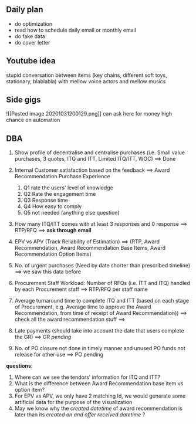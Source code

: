## Daily plan
- do optimization 
- read how to schedule daily email or monthly email 
- do fake data
- do cover letter 




## Youtube idea
stupid conversation between items (key chains, different soft toys, stationary, blablabla)
with mellow voice actors
and mellow musics


## Side gigs
![[Pasted image 20201031200129.png]]
can ask here for  money 
high chance on automation


## DBA
1. Show profile of decentralise and centralise purchases (i.e. Small value purchases, 3 quotes, ITQ and ITT, Limited ITQ/ITT, WOC) ==> Done
2.	Internal Customer satisfaction based on the feedback ==> Award Recommendation Purchase Experience
	1.	  Q1 rate the users' level of knowledge
	2.	 Q2 Rate the engagement time
	3.	 Q3 Response time
	4.	 Q4 How easy to comply
	5.	 Q5 not needed (anything else question)
3.	How many ITQ/ITT comes with at least 3 responses and 0 response ==> RTP/RFQ ==> **ask through email**
4.	EPV vs APV (Track Reliability of Estimation) ==> (RTP, Award Recommendation, Award Recommendation Base Items, Award Recommendation Option Items)
5.	No. of urgent purchases (Need by date shorter than prescribed timeline) ==> we saw this data before

1.	Procurement Staff Workload: Number of RFQs (i.e. ITT and ITQ) handled by each  Procurement staff ==> RTP/RFQ per staff name
2.	Average turnaround time to complete ITQ and ITT (based on each stage of Procurement, e.g. Average time to approve the Award  Recommendation, from time of receipt of Award Recommendation)) ==> check all the award recommendation stuff ==> 
3.	Late payments (should take into account the date that users complete the GR) ==> GR *pending*
4.	No. of PO closure not done in timely manner and unused PO funds not release for other use ==> PO pending

**questions**:
1. Where can we see the tendors' information for ITQ and ITT?
2. What is the difference between Award Recommendation base item vs option item?
3. For EPV vs APV, we only have 2 matching Id, we would generate some artificial data for the purpose of the visualization
4. May we know why the *created datetime* of award recommendation is later than its *created on and offer received datetime* ?
